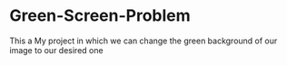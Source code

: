 # Green-Screen-Problem
This a My project in which we can change the green background of our image to our desired one
